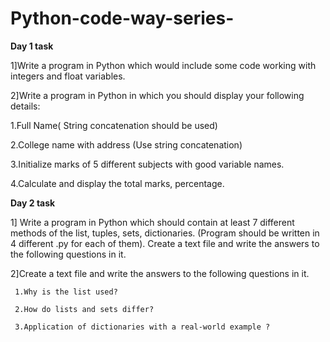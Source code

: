 # Python-code-way-series-

**Day 1 task**

1]Write a program in Python which would include some code working with integers and float variables.

2]Write a program in Python in which you should display your following details:

  1.Full Name( String concatenation should be used)
  
  2.College name with address (Use string concatenation)
  
  3.Initialize marks of  5 different subjects with good variable names.
  
  4.Calculate and display the total marks, percentage.


**Day 2 task**

  1] Write a program in Python which should contain at least 7 different methods of the list, tuples, sets, dictionaries. (Program should be written in 4 different .py for each of them).
Create a text file and write the answers to the following questions in it. 

  2]Create a text file and write the answers to the following questions in it.
 
     1.Why is the list used?
     
     2.How do lists and sets differ?
     
     3.Application of dictionaries with a real-world example ?
